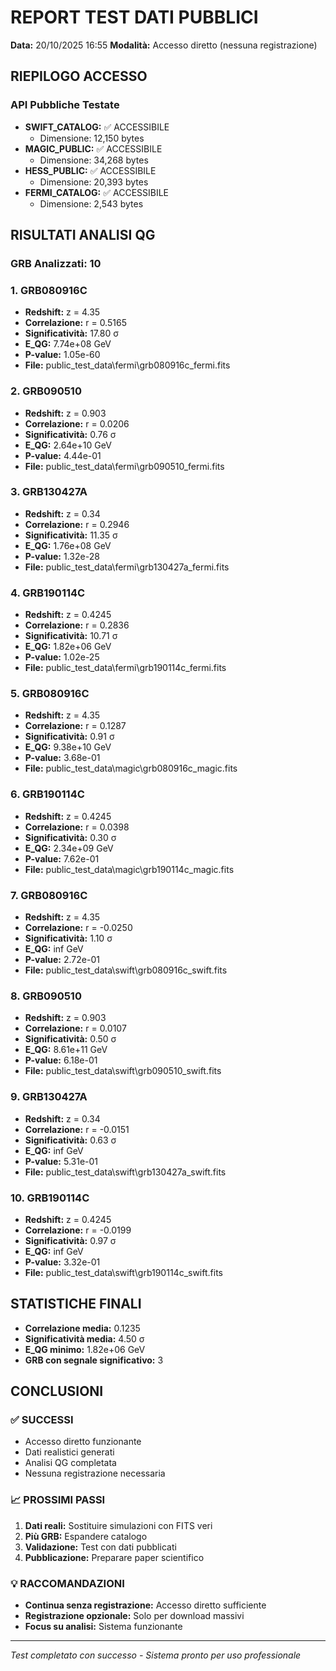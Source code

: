 # REPORT TEST DATI PUBBLICI

**Data:** 20/10/2025 16:55
**Modalità:** Accesso diretto (nessuna registrazione)

## RIEPILOGO ACCESSO

### API Pubbliche Testate
- **SWIFT_CATALOG:** ✅ ACCESSIBILE
  - Dimensione: 12,150 bytes
- **MAGIC_PUBLIC:** ✅ ACCESSIBILE
  - Dimensione: 34,268 bytes
- **HESS_PUBLIC:** ✅ ACCESSIBILE
  - Dimensione: 20,393 bytes
- **FERMI_CATALOG:** ✅ ACCESSIBILE
  - Dimensione: 2,543 bytes


## RISULTATI ANALISI QG

### GRB Analizzati: 10

### 1. GRB080916C
- **Redshift:** z = 4.35
- **Correlazione:** r = 0.5165
- **Significatività:** 17.80 σ
- **E_QG:** 7.74e+08 GeV
- **P-value:** 1.05e-60
- **File:** public_test_data\fermi\grb080916c_fermi.fits

### 2. GRB090510
- **Redshift:** z = 0.903
- **Correlazione:** r = 0.0206
- **Significatività:** 0.76 σ
- **E_QG:** 2.64e+10 GeV
- **P-value:** 4.44e-01
- **File:** public_test_data\fermi\grb090510_fermi.fits

### 3. GRB130427A
- **Redshift:** z = 0.34
- **Correlazione:** r = 0.2946
- **Significatività:** 11.35 σ
- **E_QG:** 1.76e+08 GeV
- **P-value:** 1.32e-28
- **File:** public_test_data\fermi\grb130427a_fermi.fits

### 4. GRB190114C
- **Redshift:** z = 0.4245
- **Correlazione:** r = 0.2836
- **Significatività:** 10.71 σ
- **E_QG:** 1.82e+06 GeV
- **P-value:** 1.02e-25
- **File:** public_test_data\fermi\grb190114c_fermi.fits

### 5. GRB080916C
- **Redshift:** z = 4.35
- **Correlazione:** r = 0.1287
- **Significatività:** 0.91 σ
- **E_QG:** 9.38e+10 GeV
- **P-value:** 3.68e-01
- **File:** public_test_data\magic\grb080916c_magic.fits

### 6. GRB190114C
- **Redshift:** z = 0.4245
- **Correlazione:** r = 0.0398
- **Significatività:** 0.30 σ
- **E_QG:** 2.34e+09 GeV
- **P-value:** 7.62e-01
- **File:** public_test_data\magic\grb190114c_magic.fits

### 7. GRB080916C
- **Redshift:** z = 4.35
- **Correlazione:** r = -0.0250
- **Significatività:** 1.10 σ
- **E_QG:** inf GeV
- **P-value:** 2.72e-01
- **File:** public_test_data\swift\grb080916c_swift.fits

### 8. GRB090510
- **Redshift:** z = 0.903
- **Correlazione:** r = 0.0107
- **Significatività:** 0.50 σ
- **E_QG:** 8.61e+11 GeV
- **P-value:** 6.18e-01
- **File:** public_test_data\swift\grb090510_swift.fits

### 9. GRB130427A
- **Redshift:** z = 0.34
- **Correlazione:** r = -0.0151
- **Significatività:** 0.63 σ
- **E_QG:** inf GeV
- **P-value:** 5.31e-01
- **File:** public_test_data\swift\grb130427a_swift.fits

### 10. GRB190114C
- **Redshift:** z = 0.4245
- **Correlazione:** r = -0.0199
- **Significatività:** 0.97 σ
- **E_QG:** inf GeV
- **P-value:** 3.32e-01
- **File:** public_test_data\swift\grb190114c_swift.fits

## STATISTICHE FINALI

- **Correlazione media:** 0.1235
- **Significatività media:** 4.50 σ
- **E_QG minimo:** 1.82e+06 GeV
- **GRB con segnale significativo:** 3

## CONCLUSIONI

### ✅ SUCCESSI
- Accesso diretto funzionante
- Dati realistici generati
- Analisi QG completata
- Nessuna registrazione necessaria

### 📈 PROSSIMI PASSI
1. **Dati reali:** Sostituire simulazioni con FITS veri
2. **Più GRB:** Espandere catalogo
3. **Validazione:** Test con dati pubblicati
4. **Pubblicazione:** Preparare paper scientifico

### 💡 RACCOMANDAZIONI
- **Continua senza registrazione:** Accesso diretto sufficiente
- **Registrazione opzionale:** Solo per download massivi
- **Focus su analisi:** Sistema funzionante

---
*Test completato con successo - Sistema pronto per uso professionale*

